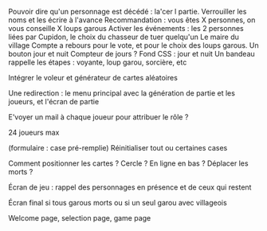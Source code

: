 Pouvoir dire qu'un personnage est décédé : la'cer l partie.
Verrouiller les noms et les écrire à l'avance
Recommandation : vous êtes X personnes, on vous conseille X loups garous
Activer les événements : les 2 personnes liées par Cupidon, le choix du chasseur de tuer quelqu'un
Le maire du village
Compte a rebours pour le vote, et pour le choix des loups garous. Un bouton jour et nuit
Compteur de jours ?
Fond CSS : jour et nuit
Un bandeau rappelle les étapes : voyante, loup garou, sorcière, etc

Intégrer le voleur et générateur de cartes aléatoires

Une redirection : le menu principal avec la génération de partie et les joueurs, et l'écran de partie

E'voyer un mail à chaque joueur pour attribuer le rôle ?

24 joueurs max

(formulaire : case pré-remplie)
Réinitialiser tout ou certaines cases

Comment positionner les cartes ? Cercle ? En ligne en bas ? Déplacer les morts ?

Écran de jeu : rappel des personnages en présence et de ceux qui restent

Écran final si tous garous morts ou si un seul garou avec villageois

Welcome page, selection page, game page